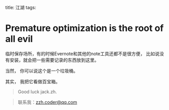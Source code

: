 title: 江湖
tags: 

# Premature optimization is the root of all evil

临时保存场所，有的时候Evernote和其他的note工具还都不是很方便， 比如说没有安装，就会把一些需要记录的东西放到这里。

当然， 你可以说这个是一个垃圾桶。

其实， 我把它看做百宝箱。

> Good luck jack.zh.

> 联系我：zzh.coder@qq.com